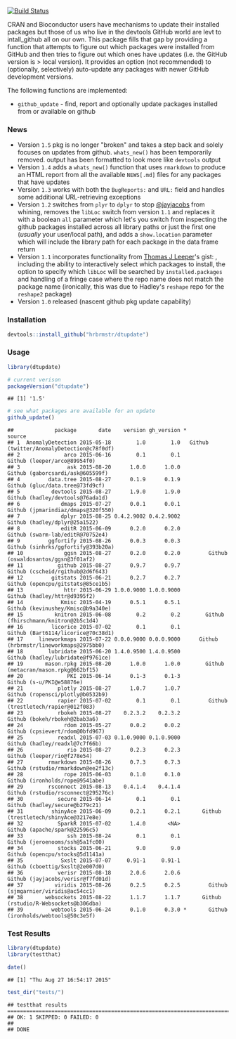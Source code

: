 [![Build Status](https://travis-ci.org/hrbrmstr/dtupdate.png)](https://travis-ci.org/hrbrmstr/dtupdate)

CRAN and Bioconductor users have mechanisms to update their installed packages but those of us who live in the devtools GitHub world are levt to intall\_github all on our own. This package fills that gap by providing a function that attempts to figure out which packages were installed from GitHub and then tries to figure out which ones have updates (i.e. the GitHub version is \> local version). It provides an option (not recommended) to (optionally, selectively) auto-update any packages with newer GitHub development versions.

The following functions are implemented:

-   `github_update` - find, report and optionally update packages installed from or available on github

### News

-   Version `1.5` pkg is no longer "broken" and takes a step back and solely focuses on updates from github. `whats_new()` has been temporarily removed. output has been formatted to look more like `devtools` output
-   Version `1.4` adds a `whats_new()` function that uses `rmarkdown` to produce an HTML report from all the available `NEWS[.md]` files for any packages that have updates
-   Version `1.3` works with both the `BugReports:` and `URL:` field and handles some additional URL-retrieving exceptions
-   Version `1.2` switches from `plyr` to `dplyr` to stop [@jayjacobs](<http://twitter.com/jayjacobs>) from whining, removes the `libLoc` switch from version `1.1` and replaces it with a boolean `all` parameter which let's you switch from inspecting the github packages installed across all library paths or just the first one (*usually* your user/local path), and adds a `show.location` parameter which will include the library path for each package in the data frame return
-   Version `1.1` incorporates functionality from [Thomas J Leeper](http://twitter.com/thosjleeper)'s gist: , including the ability to interactively select which packages to install, the option to specify which `libLoc` will be searched by `installed.packages` and handling of a fringe case where the repo name does not match the package name (ironically, this was due to Hadley's `reshape` repo for the `reshape2` package)
-   Version `1.0` released (nascent github pkg update capability)

### Installation

``` r
devtools::install_github("hrbrmstr/dtupdate")
```

### Usage

``` r
library(dtupdate)

# current verison
packageVersion("dtupdate")
```

    ## [1] '1.5'

``` r
# see what packages are available for an update
github_update()
```

    ##             package       date    version gh_version *                                    source
    ## 1  AnomalyDetection 2015-05-18        1.0        1.0   Github (twitter/AnomalyDetection@c78f0df)
    ## 2              arco 2015-06-16        0.1        0.1                Github (leeper/arco@89954f0)
    ## 3               ask 2015-08-20      1.0.0      1.0.0            Github (gaborcsardi/ask@605599f)
    ## 4         data.tree 2015-08-27      0.1.9      0.1.9             Github (gluc/data.tree@73fd9cf)
    ## 5          devtools 2015-08-27      1.9.0      1.9.0            Github (hadley/devtools@76ada1d)
    ## 6             dmaps 2015-07-27      0.0.1      0.0.1          Github (jpmarindiaz/dmaps@320f550)
    ## 7             dplyr 2015-08-25 0.4.2.9002 0.4.2.9002               Github (hadley/dplyr@25a1522)
    ## 8             editR 2015-06-09      0.2.0      0.2.0            Github (swarm-lab/editR@70752e4)
    ## 9         ggfortify 2015-08-26      0.0.3      0.0.3          Github (sinhrks/ggfortify@393b20a)
    ## 10             ggsn 2015-08-27      0.2.0      0.2.0         Github (oswaldosantos/ggsn@3f01af2)
    ## 11           github 2015-08-27      0.9.7      0.9.7            Github (cscheid/rgithub@2d6f643)
    ## 12         gitstats 2015-06-21      0.2.7      0.2.7           Github (opencpu/gitstats@85ce1b5)
    ## 13             httr 2015-06-29 1.0.0.9000 1.0.0.9000                Github (hadley/httr@d9395f2)
    ## 14            Kmisc 2015-04-19      0.5.1      0.5.1           Github (kevinushey/Kmisc@b9a340e)
    ## 15          knitron 2015-06-08        0.2        0.2        Github (fhirschmann/knitron@2b5c1d4)
    ## 16         licorice 2015-07-02        0.1        0.1          Github (Bart6114/licorice@70c38d1)
    ## 17     lineworkmaps 2015-07-22 0.0.0.9000 0.0.0.9000      Github (hrbrmstr/lineworkmaps@2975bb0)
    ## 18        lubridate 2015-06-20 1.4.0.9500 1.4.0.9500           Github (hadley/lubridate@f9761ce)
    ## 19       mason.rpkg 2015-08-20      1.0.0      1.0.0        Github (metacran/mason.rpkg@662bf15)
    ## 20              PKI 2015-06-14      0.1-3      0.1-3                    Github (s-u/PKI@e58876e)
    ## 21           plotly 2015-08-27      1.0.7      1.0.7            Github (ropensci/plotly@b0532b9)
    ## 22           rapier 2015-07-02        0.1        0.1         Github (trestletech/rapier@012f083)
    ## 23           rbokeh 2015-08-27    0.2.3.2    0.2.3.2               Github (bokeh/rbokeh@2bab3a6)
    ## 24             rdom 2015-05-27      0.0.2      0.0.2             Github (cpsievert/rdom@0bfd967)
    ## 25           readxl 2015-07-03 0.1.0.9000 0.1.0.9000              Github (hadley/readxl@7c7f66b)
    ## 26              rio 2015-08-27      0.2.3      0.2.3                 Github (leeper/rio@f278e54)
    ## 27        rmarkdown 2015-08-26      0.7.3      0.7.3          Github (rstudio/rmarkdown@ee2f13c)
    ## 28             rope 2015-06-03      0.1.0      0.1.0             Github (ironholds/rope@9541abe)
    ## 29        rsconnect 2015-08-13    0.4.1.4    0.4.1.4          Github (rstudio/rsconnect@295276c)
    ## 30           secure 2015-06-14        0.1        0.1              Github (hadley/secure@b279c21)
    ## 31         shinyAce 2015-06-09      0.2.1      0.2.1       Github (trestletech/shinyAce@3217e8e)
    ## 32           SparkR 2015-07-02      1.4.0       <NA>               Github (apache/spark@22596c5)
    ## 33              ssh 2015-08-24        0.1        0.1             Github (jeroenooms/ssh@5a1fc00)
    ## 34           stocks 2015-06-21        9.0        9.0             Github (opencpu/stocks@5d1141a)
    ## 35            Sxslt 2015-07-07     0.91-1     0.91-1             Github (cboettig/Sxslt@2e007d0)
    ## 36           verisr 2015-08-18      2.0.6      2.0.6           Github (jayjacobs/verisr@f7fd01d)
    ## 37          viridis 2015-08-26      0.2.5      0.2.5         Github (sjmgarnier/viridis@ac54cc1)
    ## 38       websockets 2015-08-22      1.1.7      1.1.7       Github (rstudio/R-Websockets@b306dba)
    ## 39         webtools 2015-06-24      0.1.0      0.3.0 *       Github (ironholds/webtools@50c3e5f)

### Test Results

``` r
library(dtupdate)
library(testthat)

date()
```

    ## [1] "Thu Aug 27 16:54:17 2015"

``` r
test_dir("tests/")
```

    ## testthat results ========================================================================================================
    ## OK: 1 SKIPPED: 0 FAILED: 0
    ## 
    ## DONE

